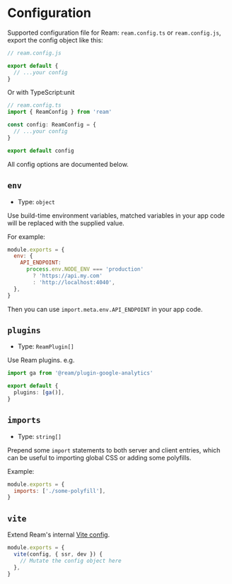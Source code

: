 # Configuration

Supported configuration file for Ream: `ream.config.ts` or `ream.config.js`, export the config object like this:

```ts
// ream.config.js

export default {
  // ...your config
}
```

Or with TypeScript:unit

```ts
// ream.config.ts
import { ReamConfig } from 'ream'

const config: ReamConfig = {
  // ...your config
}

export default config
```

All config options are documented below.

## `env`

- Type: `object`

Use build-time environment variables, matched variables in your app code will be replaced with the supplied value.

For example:

```js
module.exports = {
  env: {
    API_ENDPOINT:
      process.env.NODE_ENV === 'production'
        ? 'https://api.my.com'
        : 'http://localhost:4040',
  },
}
```

Then you can use `import.meta.env.API_ENDPOINT` in your app code.

## `plugins`

- Type: `ReamPlugin[]`

Use Ream plugins. e.g.

```ts
import ga from '@ream/plugin-google-analytics'

export default {
  plugins: [ga()],
}
```

## `imports`

- Type: `string[]`

Prepend some `import` statements to both server and client entries, which can be useful to importing global CSS or adding some polyfills.

Example:

```js
module.exports = {
  imports: ['./some-polyfill'],
}
```

## `vite`

Extend Ream's internal [Vite config](https://vitejs.dev/config/).

```js
module.exports = {
  vite(config, { ssr, dev }) {
    // Mutate the config object here
  },
}
```
